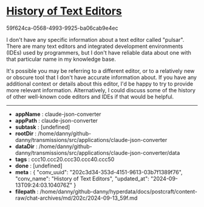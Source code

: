 # [History of Text Editors](https://claude.ai/chat/202c3d34-353d-4151-9613-03b7f1389f76)

59f624ca-0568-4993-9925-ba06cab9e4ec

 I don't have any specific information about a text editor called "pulsar". There are many text editors and integrated development environments (IDEs) used by programmers, but I don't have reliable data about one with that particular name in my knowledge base. 

It's possible you may be referring to a different editor, or to a relatively new or obscure tool that I don't have accurate information about. If you have any additional context or details about this editor, I'd be happy to try to provide more relevant information. Alternatively, I could discuss some of the history of other well-known code editors and IDEs if that would be helpful.

---

* **appName** : claude-json-converter
* **appPath** : claude-json-converter
* **subtask** : [undefined]
* **rootDir** : /home/danny/github-danny/transmissions/src/applications/claude-json-converter
* **dataDir** : /home/danny/github-danny/transmissions/src/applications/claude-json-converter/data
* **tags** : ccc10.ccc20.ccc30.ccc40.ccc50
* **done** : [undefined]
* **meta** : {
  "conv_uuid": "202c3d34-353d-4151-9613-03b7f1389f76",
  "conv_name": "History of Text Editors",
  "updated_at": "2024-09-13T09:24:03.104076Z"
}
* **filepath** : /home/danny/github-danny/hyperdata/docs/postcraft/content-raw/chat-archives/md/202c/2024-09-13_59f.md